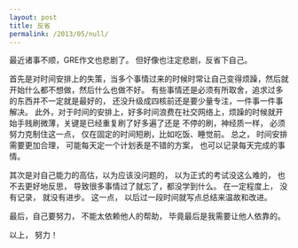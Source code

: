 ```yaml
---
layout: post
title: 反省
permalink: /2013/05/null/
---
```


最近诸事不顺，GRE作文也悲剧了。 但好像也注定悲剧，反省下自己。

首先是对时间安排上的失策，当多个事情过来的时候时常让自己变得烦躁，然后就开始什么都不想做，然后什么也做不好。
有些事情还是必须有所取舍，追求过多的东西并不一定就是最好的，
还没升级成四核前还是要少量专注，一件事一件事解决。
此外，对于时间的安排上，好多时间浪费在社交网络上，烦躁的时候就开始手贱刷微薄，关键是已经重复刷了好多遍了还是
不停的刷，神经质一样， 必须努力克制住这一点， 仅在固定的时间短刷，比如吃饭、睡觉前。
总之， 时间安排需要更加合理， 可能每天定一个计划表是不错的方案， 也可以记录每天完成的事情。

其次是对自己能力的高估，以为应该没问题的， 以为正式的考试没这么难的， 也不去更好地反思，
导致很多事情过了就忘了，都没学到什么。 在一定程度上， 没有记录， 就没有进步。
这一点， 以后过一段时间就写点总结来温故和改进。

最后，自己要努力， 不能太依赖他人的帮助， 毕竟最后是我需要让他人依靠的。

以上，
努力！

